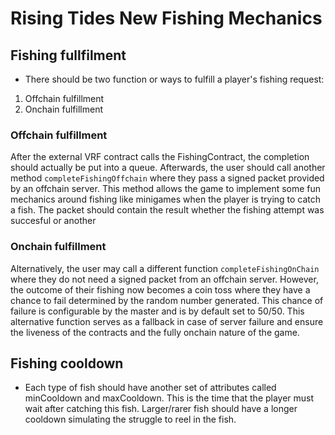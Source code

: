 # Rising Tides New Fishing Mechanics

## Fishing fullfilment

- There should be two function or ways to fulfill a player's fishing request:

1. Offchain fulfillment
2. Onchain fulfillment

### Offchain fulfillment

After the external VRF contract calls the FishingContract, the completion should actually be put into a queue. Afterwards, the user should call another method `completeFishingOffchain` where they pass a signed packet provided by an offchain server. This method allows the game to implement some fun mechanics around fishing like minigames when the player is trying to catch a fish. The packet should contain the result whether the fishing attempt was succesful or another

### Onchain fulfillment

Alternatively, the user may call a different function `completeFishingOnChain` where they do not need a signed packet from an offchain server. However, the outcome of their fishing now becomes a coin toss where they have a chance to fail determined by the random number generated. This chance of failure is configurable by the master and is by default set to 50/50. This alternative function serves as a fallback in case of server failure and ensure the liveness of the contracts and the fully onchain nature of the game.

## Fishing cooldown

- Each type of fish should have another set of attributes called minCooldown and maxCooldown. This is the time that the player must wait after catching this fish. Larger/rarer fish should have a longer cooldown simulating the struggle to reel in the fish.
